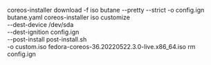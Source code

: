coreos-installer download -f iso
butane --pretty --strict -o config.ign butane.yaml
coreos-installer iso customize \
    --dest-device /dev/sda \
    --dest-ignition config.ign \
    --post-install post-install.sh \
    -o custom.iso fedora-coreos-36.20220522.3.0-live.x86_64.iso
rm config.ign
